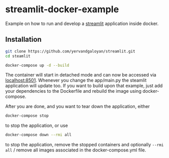 # streamlit-docker-example

Example on how to run and develop a [streamlit](https://github.com/streamlit/streamlit) application inside docker.

## Installation

```bash
git clone https://github.com/yervandgaloyan/streamlit.git
cd steamlit

docker-compose up -d --build
```

The container will start in detached mode and can now be accessed via [localhost:8501](http://localhost:8501). Whenever you change the app/main.py the steamlit application will update too. If you want to build upon that example, just add your dependencies to the Dockerfile and rebuild the image using docker-compose.

After you are done, and you want to tear down the application, either

```bash
docker-compose stop
```

to stop the application, or use 

```bash
docker-compose down --rmi all
```

to stop the application, remove the stopped containers and optionally `--rmi all` / remove all images associated in the docker-compose.yml file.
